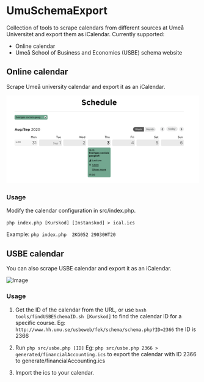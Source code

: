 # UmuSchemaExport
Collection of tools to scrape calendars from different sources at Umeå Universitet and export them as iCalendar.
Currently supported:
- Online calendar
- Umeå School of Business and Economics  (USBE) schema website
## Online calendar
Scrape Umeå university calendar and export it as an iCalendar.


![Image](/static/Schedule.png)

### Usage 
Modify the calendar configuration in src/index.php.

```php index.php [Kurskod] [Instanskod] > ical.ics```

Example: 
```php index.php  2KG052 29030HT20```


## USBE calendar
You can also scrape USBE calendar and export it as an iCalendar.


![Image](/static/USBE.png)

### Usage

1. Get the ID of the calendar from the URL, or use ```bash tools/findUSBESchemaID.sh [Kurskod]``` to find the calendar ID for a specific course.
Eg: ```http://www.hh.umu.se/usbeweb/fek/schema/schema.php?ID=2366``` the ID is 2366

2. Run ```php src/usbe.php [ID]``` 
Eg: ```php src/usbe.php 2366 > generated/financialAccounting.ics``` to export the calendar with ID 2366 to generate/financialAccounting.ics
3. Import the ics to your calendar.
